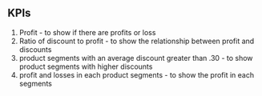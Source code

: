 ## KPIs
1. Profit - to show if there are profits or loss
2. Ratio of discount to profit - to show the relationship between profit and discounts
3. product segments with an average discount greater than .30 - to show product segments with higher discounts
4. profit and losses in each product segments - to show the profit in each segments
